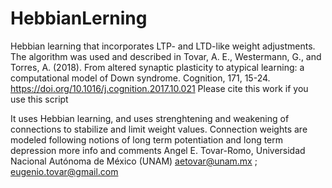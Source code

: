 # HebbianLerning
Hebbian learning that incorporates LTP- and LTD-like weight adjustments. The algorithm was used and described in 
Tovar, A. E., Westermann, G., and Torres, A. (2018). 
From altered synaptic plasticity to atypical learning: 
a computational model of Down syndrome. Cognition, 171, 15-24. 
https://doi.org/10.1016/j.cognition.2017.10.021
Please cite this work if you use this script

It uses Hebbian learning, and uses strenghtening and weakening of
connections to stabilize and limit weight values. Connection weights are
modeled following notions of long term potentiation and long term depression
more info and comments Angel E. Tovar-Romo, Universidad Nacional Autónoma de México (UNAM) 
aetovar@unam.mx ;
eugenio.tovar@gmail.com


